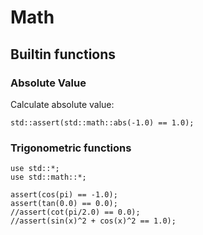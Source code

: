 # Math

## Builtin functions

### Absolute Value

Calculate absolute value:

```µCAD,abs
std::assert(std::math::abs(-1.0) == 1.0);
```

### Trigonometric functions

```µCAD,trigonometric#todo
use std::*;
use std::math::*;

assert(cos(pi) == -1.0);
assert(tan(0.0) == 0.0);
//assert(cot(pi/2.0) == 0.0);
//assert(sin(x)^2 + cos(x)^2 == 1.0);
```
